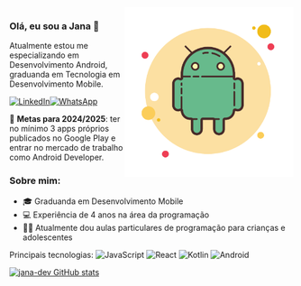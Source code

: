 <img src="./androidgit.png" alt="ilustração logo android" width="300" align="right">

### Olá, eu sou a Jana 👋

Atualmente estou me especializando em Desenvolvimento Android, graduanda em Tecnologia em Desenvolvimento Mobile.

<div style="display: flex; align-items: center;">
  <a href="https://www.linkedin.com/in/janainaktdev/">
    <img src="https://img.shields.io/badge/-Linkedin-0e76a8?style=flat-square&logo=Linkedin&logoColor=white" alt="LinkedIn"/>
  </a>
  <a href="https://wa.me/5541998244791?text=Ol%C3%A1%2C%20peguei%20seu%20n%C3%BAmero%20no%20github%2C%20podemos%20conversar%3F">
    <img src="https://img.shields.io/badge/-WhatsApp-25d366?style=flat-square&labelColor=25d366&logo=whatsapp&logoColor=white" alt="WhatsApp"/>
  </a>
</div>

🔭 **Metas para 2024/2025**: ter no mínimo 3 apps próprios publicados no Google Play e entrar no mercado de trabalho como Android Developer.

### Sobre mim:
- 🎓 Graduanda em Desenvolvimento Mobile
- 💻 Experiência de 4 anos na área da programação
- 👩‍🏫 Atualmente dou aulas particulares de programação para crianças e adolescentes

Principais tecnologias:
![JavaScript](https://img.shields.io/badge/-JavaScript-F7DF1E?style=flat-square&logo=javascript&logoColor=black)
![React](https://img.shields.io/badge/-React-61DAFB?style=flat-square&logo=react&logoColor=white)
![Kotlin](https://img.shields.io/badge/-Kotlin-0095D5?style=flat-square&logo=kotlin&logoColor=white)
![Android](https://img.shields.io/badge/-Android-3DDC84?style=flat-square&logo=android&logoColor=white)

[![jana-dev GitHub stats](https://github-readme-stats.vercel.app/api?username=jana-dev)](https://github.com/anuraghazra/github-readme-stats)
